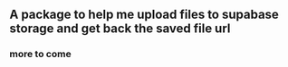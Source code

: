 ## A package to help me upload files to supabase storage and get back the saved file url

### more to come
